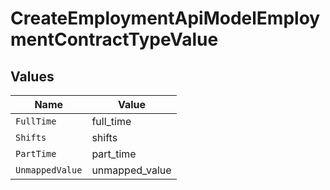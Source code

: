 # CreateEmploymentApiModelEmploymentContractTypeValue


## Values

| Name            | Value           |
| --------------- | --------------- |
| `FullTime`      | full_time       |
| `Shifts`        | shifts          |
| `PartTime`      | part_time       |
| `UnmappedValue` | unmapped_value  |